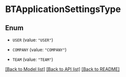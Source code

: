 # BTApplicationSettingsType

## Enum


* `USER` (value: `"USER"`)

* `COMPANY` (value: `"COMPANY"`)

* `TEAM` (value: `"TEAM"`)


[[Back to Model list]](../README.md#documentation-for-models) [[Back to API list]](../README.md#documentation-for-api-endpoints) [[Back to README]](../README.md)


